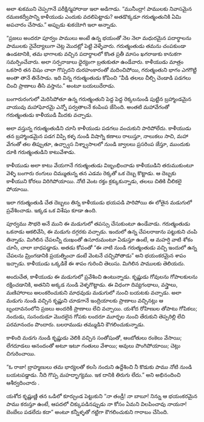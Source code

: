 ﻿అలా శుకముని చెప్పగానే పరీక్షిన్మహారాజు ఇలా అడిగాడు. “మునీంద్రా! పాములకు నివాసమైన రమణకద్వీపాన్ని కాళీయుడు ఎందుకు వదలిపెట్టాడు? అతడొక్కడూ గరుత్మంతునికి ఏమి అపచారం చేసాడు.” అప్పుడు శుకయోగి ఇలా అన్నాడు. 

“ప్రజలు అందరూ పూర్వం పాములు అంటే ఉన్న భయంతో నెల నెలా మధురమైన పదార్థాలను పాములకు నైవేద్యాలుగా చెట్ల మొదట్లో పెట్టి వెళ్ళేవారు. గరుత్మంతుడు తమను చంపకుండా ఉండటానికి, తమ భాగాలకు వచ్చిన పదార్థాలలో కొంత ప్రతీ మాసం ఖగరాజుకు కానుకగా సమర్పించేవారు. అలా సర్పరాజులు ధైర్యంగా బ్రతుకుతూ ఉండేవారు. కాళీయుడు మాత్రం ఒకసారి తన విషం చాలా గొప్పదని దురహంకారంతో మదించిపోయి, గరుత్మంతుని భాగం ఎగగొట్టి అంతా తానే తినేసాడు. ఇది విన్న గరుత్మంతుడు కోపించి “వీడి తలలు చీల్చి చెండాడి పడగలు చించి ప్రాణాలు తీసి వస్తాను.” అంటూ బయలుదేరాడు. 

బంగారురంగులో మెరిసిపోతూ ఉన్న గరుత్మంతుని పెద్ద పెద్ద రెక్కలనుండి పుట్టిన బ్రహ్మాండమైన వాయువు మహాఘోరమై ఎన్నో పర్వతాలనే కంపింప జేసింది. అంతటి మహావేగంతో గరుత్మంతుడు కాళీయుడి మీదకు వచ్చాడు. 

అలా వస్తున్న గరుత్మంతుడిని చూసి కాళీయుడు పడగలు వంచుకుని పారిపోలేదు. కాళీయుడు తన బ్రహ్మాండమైన పడగ విప్పి కళ్ళ నుండి విషాగ్ని కణాలు రాలుస్తూ, నాలుకలు సాచి, మహా వేగంతో తల తిప్పుతూ, ఉచ్ఛ్వాస నిశ్శ్వాసాలలో నుండి జ్వాలలు ప్రసరింప జేస్తూ, ముందుకు దూకి గరుత్మంతుడిని కాటువేశాడు. 

కాళీయుడు అలా కాటు వేయగానే గరుత్మంతుడు విజృంభించాడు కాళీయుడిని తరుముకుంటూ వెళ్ళి బంగారు రంగులు చిమ్ముతున్న తన ఎడమ రెక్కతో ఒక దెబ్బ కొట్టాడు. ఆ దెబ్బకు కాళీయుని కోరలు విరిగిపోయాయి. నోటి వెంట రక్తం క్రక్కుకున్నాడు, తలలు చితికి చీలికలై పోయాయి. 

ఇలా గరుత్మంతుడి చేత దెబ్బలు తిన్న కాళీయుడు భయపడి పారిపోయి ఈ లోతైన మడుగులో ప్రవేశించాడు. ఇక్కడ ఒక విశేషం కూడా ఉంది. 

పూర్వము సౌభరి అనే ముని ఈ మడుగులో తపస్సు చేసుకుంటూ ఉండేవాడు. గరుత్మంతుడు ఒకనాడు ఆకలివేసి, ఈ మడుగు దగ్గరకు వచ్చాడు. ఇందులో ఉన్న చేపలరాజును పట్టుకుని చంపి తిన్నాడు. మిగిలిన చేపలన్నీ దుఃఖంతో ఉసూరుమంటూ ఏడుస్తూ ఉంటే, ఆ మహర్షి వాటి శోకం చూసి, చాలా బాధపడ్డాడు. అతడు కోపంతో “ఈ నాటి నుండి గరుత్మంతుడు వచ్చి ఇందులో ఉన్న చేపలను మ్రింగడానికి ప్రయత్నించా డంటే వెంటనే చచ్చిపోతాడు” అని భయంకరమైన శాపం ఇచ్చాడు. కాళీయుడు ఒక్కడికే ఈ శాపం గురించి తెలుసు. మిగిలిన పాములకు తెలియదు. 

అందుచేత, కాళీయుడు ఈ మడుగులో ప్రవేశించి ఉంటున్నాడు. కృష్ణుడు గోవులను గోపాలకులను రక్షించడానికి, అతనిని అక్కడ నుండి వెళ్ళగొట్టాడు. ఈ విధంగా దివ్యగంథాలు, వస్త్రాలు, మణిహారాలు అలంకరించుకుని మాధవుడు మడుగులో నుంచి బయటకు వచ్చాడు. అలా మడుగు నుండి వచ్చిన కృష్ణుని చూడగానే ఇంద్రియాలకు ప్రాణాలు వచ్చినట్లు ఆ బృందావనంలోని ప్రజలు అందరికీ ప్రాణాలు లేచి వచ్చాయి. యశోద రోహిణుల తోపాటు గోపికలు; నందుడు, సునందుడూ మొదలైన గోపకు లందరూ మూర్ఛల నుంచి తేరుకుని తెప్పరిల్లి లేచి పరమానందం పొందారు. బలరాముడు తమ్ముడిని కౌగలించుకున్నాడు. 

కాళింది మడగు నుండి కృష్ణుడు వెలికి వచ్చిన సంతోషంతో, ఆంబోతులు రంకెలు వేసాయి; లేగదూడలు ఆనందంతో అటూ ఇటూ గంతులు వేశాయి; ఆవులు పొంగిపోయాయి; చెట్లు చిగురించాయి. 

“ఓ రాజా! బ్రాహ్మణులు తమ భార్యలతో కలసి నందుని ఉద్దేశించి నీ కొడుకు పాము నోటి నుండి బయటపడ్డాడు. నీది గొప్ప మహద్భాగ్యము. ఇక దానికి తిరుగు లేదు.” అని అభినందించి ఆశీర్వదించారు . 

యశోద కృష్ణుణ్ణి తన ఒడిలో కూర్చుండ పెట్టుకుని “నా తండ్రీ! నా బాబూ! నిన్ను ఆ భయంకరమైన పాము కరుస్తూ ఉంటే, ఆపదలో చిక్కుపడినప్పుడు నా కోసం ఏమని విలపించావు నాయనా! బెంబేలు పడలేదు కదా” అంటూ కన్నీళ్ళతో గట్టిగా కౌగలించుకుని గారాబం చేసింది. 

